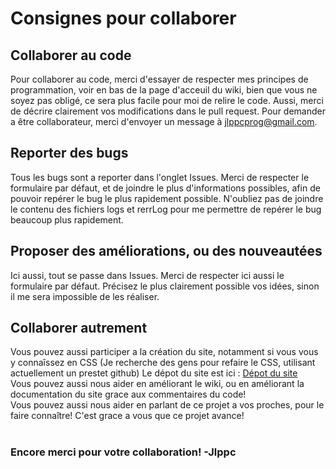 # Consignes pour collaborer
## Collaborer au code
Pour collaborer au code, merci d'essayer de respecter mes principes de programmation, 
voir en bas de la page d'acceuil du wiki, bien que vous ne soyez pas obligé, 
ce sera plus facile pour moi de relire le code. Aussi, merci de décrire clairement vos modifications dans
le pull request. Pour demander a être collaborateur, merci d'envoyer un message à jlppcprog@gmail.com.
## Reporter des bugs
Tous les bugs sont a reporter dans l'onglet Issues. Merci de respecter le formulaire par défaut, et de joindre
le plus d'informations possibles, afin de pouvoir repérer le bug le plus rapidement possible. N'oubliez pas de joindre
le contenu des fichiers logs et rerrLog pour me permettre de repérer le bug beaucoup plus rapidement.
## Proposer des améliorations, ou des nouveautées
Ici aussi, tout se passe dans Issues. Merci de respecter ici aussi le formulaire par défaut. Précisez le plus clairement
possible vos idées, sinon il me sera impossible de les réaliser.
## Collaborer autrement
Vous pouvez aussi participer a la création du site, notamment si vous vous y connaîssez en CSS (Je recherche des gens pour refaire le CSS, utilisant actuellement un prestet github)
Le dépot du site est ici : <a href="http://github.com/jlppc/Site-OpMon">Dépot du site</a><br/>
Vous pouvez aussi nous aider en améliorant le wiki, ou en améliorant la documentation du site grace aux commentaires du code!<br/>
Vous pouvez aussi nous aider en parlant de ce projet a vos proches, pour le faire connaître! C'est grace a vous que ce projet avance!
<br/><br/>
### Encore merci pour votre collaboration! -Jlppc

